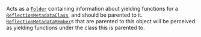 Acts as a [`Folder`](https://create.roblox.com/docs/reference/engine/classes/Folder) containing information about yielding functions for a
[`ReflectionMetadataClass`](https://create.roblox.com/docs/reference/engine/classes/ReflectionMetadataClass), and should be parented to it.
[`ReflectionMetadataMember`](https://create.roblox.com/docs/reference/engine/classes/ReflectionMetadataMember)s that are parented to this object will be
perceived as yielding functions under the class this is parented to.